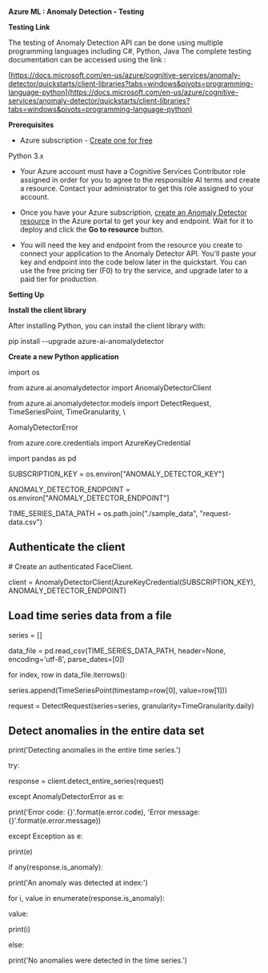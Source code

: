 
**Azure ML : Anomaly Detection - Testing**

**Testing Link**

The testing of Anomaly Detection API can be done using multiple programming languages including  C#, Python, Java The complete testing documentation can be accessed using the link :

[https://docs.microsoft.com/en-us/azure/cognitive-services/anomaly-detector/quickstarts/client-libraries?tabs=windows&pivots=programming-language-python](https://docs.microsoft.com/en-us/azure/cognitive-services/anomaly-detector/quickstarts/client-libraries?tabs=windows&pivots=programming-language-python)

**Prerequisites**

*   Azure subscription - [Create one for free](https://azure.microsoft.com/free/cognitive-services/)

Python 3.x

*   Your Azure account must have a Cognitive Services Contributor role assigned in order for you to agree to the responsible AI terms and create a resource. Contact your administrator to get this role assigned to your account.
*   Once you have your Azure subscription, [create an Anomaly Detector resource](https://ms.portal.azure.com/#create/Microsoft.CognitiveServicesAnomalyDetector "Create an Anomaly Detector resource") in the Azure portal to get your key and endpoint. Wait for it to deploy and click the **Go to resource** button.

*   You will need the key and endpoint from the resource you create to connect your application to the Anomaly Detector API. You'll paste your key and endpoint into the code below later in the quickstart. You can use the free pricing tier (F0) to try the service, and upgrade later to a paid tier for production.

**Setting Up**

**Install the client library**

After installing Python, you can install the client library with:

pip install --upgrade azure-ai-anomalydetector

**Create a new Python application**

import os

from azure.ai.anomalydetector import AnomalyDetectorClient

from azure.ai.anomalydetector.models import DetectRequest, TimeSeriesPoint, TimeGranularity, \\

 AomalyDetectorError

from azure.core.credentials import AzureKeyCredential

import pandas as pd 

SUBSCRIPTION\_KEY = os.environ\["ANOMALY\_DETECTOR\_KEY"\]

ANOMALY\_DETECTOR\_ENDPOINT = os.environ\["ANOMALY\_DETECTOR\_ENDPOINT"\]

TIME\_SERIES\_DATA\_PATH = os.path.join("./sample\_data", "request-data.csv") 

**Authenticate the client**
---------------------------

\# Create an authenticated FaceClient.

client = AnomalyDetectorClient(AzureKeyCredential(SUBSCRIPTION\_KEY), ANOMALY\_DETECTOR\_ENDPOINT)

**Load time series data from a file**
-------------------------------------

series = \[\]

data\_file = pd.read\_csv(TIME\_SERIES\_DATA\_PATH, header=None, encoding='utf-8', parse\_dates\=\[0\])

for index, row in data\_file.iterrows():

series.append(TimeSeriesPoint(timestamp=row\[0\], value=row\[1\]))

request = DetectRequest(series=series, granularity=TimeGranularity.daily)

**Detect anomalies in the entire data set**
-------------------------------------------

print('Detecting anomalies in the entire time series.')

try:

response = client.detect\_entire\_series(request)

except AnomalyDetectorError as e:

print('Error code: {}'.format(e.error.code), 'Error message: {}'.format(e.error.message))

except Exception as e:

print(e)

if any(response.is\_anomaly):

print('An anomaly was detected at index:')

for i, value in enumerate(response.is\_anomaly):

value:

print(i)

else:

 print('No anomalies were detected in the time series.')

